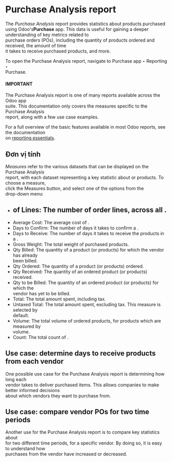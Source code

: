 # Purchase Analysis report

The _Purchase Analysis_ report provides statistics about products purchased using Odoo's**Purchase** app. This data is useful for gaining a deeper understanding of key metrics related to\
purchase orders (POs), including the quantity of products ordered and received, the amount of time\
it takes to receive purchased products, and more.

To open the Purchase Analysis report, navigate to Purchase app ‣ Reporting ‣\
Purchase.

#### IMPORTANT

The Purchase Analysis report is one of many reports available across the Odoo app\
suite. This documentation only covers the measures specific to the Purchase Analysis\
report, along with a few use case examples.

For a full overview of the basic features available in most Odoo reports, see the documentation\
on [reporting essentials](../../../essentials/reporting.md).

## Đơn vị tính

_Measures_ refer to the various datasets that can be displayed on the Purchase Analysis\
report, with each dataset representing a key statistic about or products. To choose a measure,\
click the Measures button, and select one of the options from the\
drop-down menu:

* ## of Lines: The number of order lines, across all .
* Average Cost: The average cost of .
* Days to Confirm: The number of days it takes to confirm a .
* Days to Receive: The number of days it takes to receive the products in a .
* Gross Weight: The total weight of purchased products.
* Qty Billed: The quantity of a product (or products) for which the vendor has already\
  been billed.
* Qty Ordered: The quantity of a product (or products) ordered.
* Qty Received: The quantity of an ordered product (or products) received.
* Qty to be Billed: The quantity of an ordered product (or products) for which the\
  vendor has yet to be billed.
* Total: The total amount spent, including tax.
* Untaxed Total: The total amount spent, excluding tax. This measure is selected by\
  default.
* Volume: The total volume of ordered products, for products which are measured by\
  volume.
* Count: The total count of .

## Use case: determine days to receive products from each vendor

One possible use case for the Purchase Analysis report is determining how long each\
vendor takes to deliver purchased items. This allows companies to make better informed decisions\
about which vendors they want to purchase from.

## Use case: compare vendor POs for two time periods

Another use for the Purchase Analysis report is to compare key statistics about\
for two different time periods, for a specific vendor. By doing so, it is easy to understand how\
purchases from the vendor have increased or decreased.

